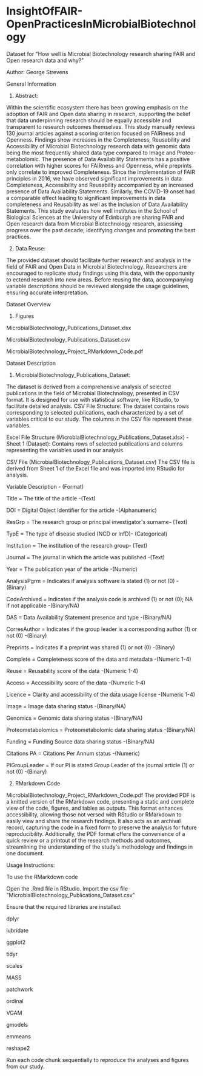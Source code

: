 # InsightOfFAIR-OpenPracticesInMicrobialBiotechnology

Dataset for "How well is Microbial Biotechnology research sharing FAIR and Open research data and why?"

Author:
George Strevens

General Information

1. Abstract:

Within the scientific ecosystem there has been growing emphasis on the adoption of FAIR and Open data sharing in research, supporting the belief that data underpinning research should be equally accessible and transparent to research outcomes themselves. This study manually reviews 130 journal articles against a scoring criterion focused on FAIRness and Openness. Findings show increases in the Completeness, Reusability and Accessibility of Microbial Biotechnology research data with genomic data being the most frequently shared data type compared to Image and Proteo-metabolomic. The presence of Data Availability Statements has a positive correlation with higher scores for FAIRness and Openness, while preprints only correlate to improved Completeness. Since the implementation of FAIR principles in 2016, we have observed significant improvements in data Completeness, Accessibility and Reusability accompanied by an increased presence of Data Availability Statements. Similarly, the COVID-19 onset had a comparable effect leading to significant improvements in data completeness and Reusability as well as the inclusion of Data Availability Statements. This study evaluates how well institutes in the School of Biological Sciences at the University of Edinburgh are sharing FAIR and Open research data from Microbial Biotechnology research, assessing progress over the past decade; identifying changes and promoting the best practices.

2. Data Reuse:

The provided dataset should facilitate further research and analysis in the field of FAIR and Open Data in Microbial Biotechnology. Researchers are encouraged to replicate study findings using this data, with the opportunity to ectend research into new areas. Before reusing the data, accompanying variable descriptions should be reviewed alongside the usage guidelines, ensuring accurate interpretation. 


Dataset Overview

1. Figures

MicrobialBiotechnology_Publications_Dataset.xlsx

MicrobialBiotechnology_Publications_Dataset.csv

MicrobialBiotechnology_Project_RMarkdown_Code.pdf


Dataset Description

1. MicrobialBiotechnology_Publications_Dataset:
   
The dataset is derived from a comprehensive analysis of selected publications in the field of Microbial Biotechnology, presented in CSV format. It is designed for use with statistical software, like RStudio, to facilitate detailed analysis.
CSV File Structure: The dataset contains rows corresponding to selected publications, each characterized by a set of variables critical to our study. The columns in the CSV file represent these variables.

Excel File Structure (MicrobialBiotechnology_Publications_Dataset.xlsx)
-Sheet 1 (Dataset): Contains rows of selected publications and columns representing the variables used in our analysis

CSV File (MicrobialBiotechnology_Publications_Dataset.csv)
The CSV file is derived from Sheet 1 of the Excel file and was imported into RStudio for analysis.

Variable	Description - (Format)

Title	= The title of the article -(Text)

DOI = Digital Object Identifier for the article -(Alphanumeric)

ResGrp = The research group or principal investigator's surname- (Text)

TypE = The type of disease studied (NCD or InfD)- (Categorical)

Institution	= The institution of the research group- (Text)

Journal = The journal in which the article was published -(Text)

Year = The publication year of the article -(Numeric)

AnalysisPgrm = Indicates if analysis software is stated (1) or not (0) -(Binary)

CodeArchived = Indicates if the analysis code is archived (1) or not (0); NA if not applicable -(Binary/NA)

DAS = Data Availability Statement presence and type -(Binary/NA)

CorresAuthor = Indicates if the group leader is a corresponding author (1) or not (0) -(Binary)

Preprints = Indicates if a preprint was shared (1) or not (0) -(Binary)

Complete = Completeness score of the data and metadata -(Numeric 1-4)

Reuse = Reusability score of the data -(Numeric 1-4)

Access = Accessibility score of the data -(Numeric 1-4)

Licence = Clarity and accessibility of the data usage license -(Numeric 1-4)

Image = Image data sharing status -(Binary/NA)

Genomics = Genomic data sharing status -(Binary/NA)

Proteometabolomics = Proteometabolomic data sharing status -(Binary/NA)

Funding = Funding Source data sharing status -(Binary/NA)

Citations PA = Citations Per Annum status -(Numeric)

PIGroupLeader = If our PI is stated Group Leader of the journal article (1) or not (0) -(Binary)

2. RMarkdown Code

MicrobialBiotechnology_Project_RMarkdown_Code.pdf
The provided PDF is a knitted version of the RMarkdown code, presenting a static and complete view of the code, figures, and tables as outputs. This format enhances accessibility, allowing those not versed with RStudio or RMarkdown to easily view and share the research findings. It also acts as an archival record, capturing the code in a fixed form to preserve the analysis for future reproducibility. Additionally, the PDF format offers the convenience of a quick review or a printout of the research methods and outcomes, streamlining the understanding of the study's methodology and findings in one document.

Usage Instructions:

To use the RMarkdown code

Open the .Rmd file in RStudio.
Import the csv file "MicrobialBiotechnology_Publications_Dataset.csv"

Ensure that the required libraries are installed:

dplyr

lubridate

ggplot2

tidyr

scales

MASS

patchwork

ordinal

VGAM

gmodels

emmeans

reshape2

Run each code chunk sequentially to reproduce the analyses and figures from our study.

